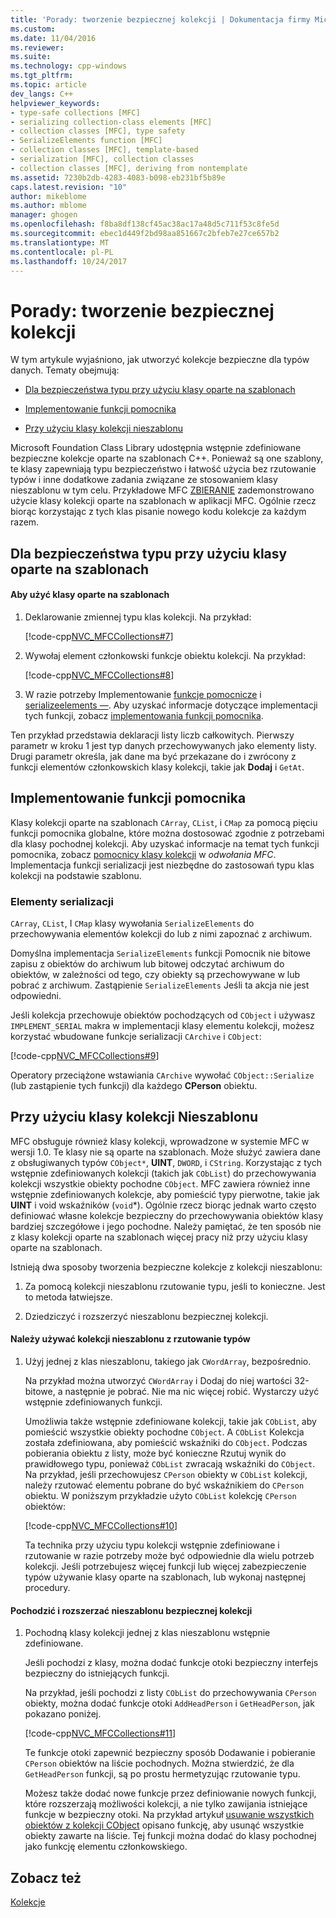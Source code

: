 ```yaml
---
title: 'Porady: tworzenie bezpiecznej kolekcji | Dokumentacja firmy Microsoft'
ms.custom: 
ms.date: 11/04/2016
ms.reviewer: 
ms.suite: 
ms.technology: cpp-windows
ms.tgt_pltfrm: 
ms.topic: article
dev_langs: C++
helpviewer_keywords:
- type-safe collections [MFC]
- serializing collection-class elements [MFC]
- collection classes [MFC], type safety
- SerializeElements function [MFC]
- collection classes [MFC], template-based
- serialization [MFC], collection classes
- collection classes [MFC], deriving from nontemplate
ms.assetid: 7230b2db-4283-4083-b098-eb231bf5b89e
caps.latest.revision: "10"
author: mikeblome
ms.author: mblome
manager: ghogen
ms.openlocfilehash: f8ba8df138cf45ac38ac17a48d5c711f53c8fe5d
ms.sourcegitcommit: ebec1d449f2bd98aa851667c2bfeb7e27ce657b2
ms.translationtype: MT
ms.contentlocale: pl-PL
ms.lasthandoff: 10/24/2017
---
```

# <a name="how-to-make-a-type-safe-collection"></a>Porady: tworzenie bezpiecznej kolekcji
W tym artykule wyjaśniono, jak utworzyć kolekcje bezpieczne dla typów danych. Tematy obejmują:  
  
-   [Dla bezpieczeństwa typu przy użyciu klasy oparte na szablonach](#_core_using_template.2d.based_classes_for_type_safety)  
  
-   [Implementowanie funkcji pomocnika](#_core_implementing_helper_functions)  
  
-   [Przy użyciu klasy kolekcji nieszablonu](#_core_using_nontemplate_collection_classes)  
  
 Microsoft Foundation Class Library udostępnia wstępnie zdefiniowane bezpieczne kolekcje oparte na szablonach C++. Ponieważ są one szablony, te klasy zapewniają typu bezpieczeństwo i łatwość użycia bez rzutowanie typów i inne dodatkowe zadania związane ze stosowaniem klasy nieszablonu w tym celu. Przykładowe MFC [ZBIERANIE](../visual-cpp-samples.md) zademonstrowano użycie klasy kolekcji oparte na szablonach w aplikacji MFC. Ogólnie rzecz biorąc korzystając z tych klas pisanie nowego kodu kolekcje za każdym razem.  
  
##  <a name="_core_using_template.2d.based_classes_for_type_safety"></a>Dla bezpieczeństwa typu przy użyciu klasy oparte na szablonach  
  
#### <a name="to-use-template-based-classes"></a>Aby użyć klasy oparte na szablonach  
  
1.  Deklarowanie zmiennej typu klas kolekcji. Na przykład:  
  
     [!code-cpp[NVC_MFCCollections#7](../mfc/codesnippet/cpp/how-to-make-a-type-safe-collection_1.cpp)]  
  
2.  Wywołaj element członkowski funkcje obiektu kolekcji. Na przykład:  
  
     [!code-cpp[NVC_MFCCollections#8](../mfc/codesnippet/cpp/how-to-make-a-type-safe-collection_2.cpp)]  
  
3.  W razie potrzeby Implementowanie [funkcje pomocnicze](../mfc/reference/collection-class-helpers.md) i [serializeelements —](../mfc/reference/collection-class-helpers.md#serializeelements). Aby uzyskać informacje dotyczące implementacji tych funkcji, zobacz [implementowania funkcji pomocnika](#_core_implementing_helper_functions).  
  
 Ten przykład przedstawia deklaracji listy liczb całkowitych. Pierwszy parametr w kroku 1 jest typ danych przechowywanych jako elementy listy. Drugi parametr określa, jak dane ma być przekazane do i zwrócony z funkcji elementów członkowskich klasy kolekcji, takie jak **Dodaj** i `GetAt`.  
  
##  <a name="_core_implementing_helper_functions"></a>Implementowanie funkcji pomocnika  
 Klasy kolekcji oparte na szablonach `CArray`, `CList`, i `CMap` za pomocą pięciu funkcji pomocnika globalne, które można dostosować zgodnie z potrzebami dla klasy pochodnej kolekcji. Aby uzyskać informacje na temat tych funkcji pomocnika, zobacz [pomocnicy klasy kolekcji](../mfc/reference/collection-class-helpers.md) w *odwołania MFC*. Implementacja funkcji serializacji jest niezbędne do zastosowań typu klas kolekcji na podstawie szablonu.  
  
###  <a name="_core_serializing_elements"></a>Elementy serializacji  
 `CArray`, `CList`, I `CMap` klasy wywołania `SerializeElements` do przechowywania elementów kolekcji do lub z nimi zapoznać z archiwum.  
  
 Domyślna implementacja `SerializeElements` funkcji Pomocnik nie bitowe zapisu z obiektów do archiwum lub bitowej odczytać archiwum do obiektów, w zależności od tego, czy obiekty są przechowywane w lub pobrać z archiwum. Zastąpienie `SerializeElements` Jeśli ta akcja nie jest odpowiedni.  
  
 Jeśli kolekcja przechowuje obiektów pochodzących od `CObject` i używasz `IMPLEMENT_SERIAL` makra w implementacji klasy elementu kolekcji, możesz korzystać wbudowane funkcje serializacji `CArchive` i `CObject`:  
  
 [!code-cpp[NVC_MFCCollections#9](../mfc/codesnippet/cpp/how-to-make-a-type-safe-collection_3.cpp)]  
  
 Operatory przeciążone wstawiania `CArchive` wywołać `CObject::Serialize` (lub zastąpienie tych funkcji) dla każdego **CPerson** obiektu.  
  
##  <a name="_core_using_nontemplate_collection_classes"></a>Przy użyciu klasy kolekcji Nieszablonu  
 MFC obsługuje również klasy kolekcji, wprowadzone w systemie MFC w wersji 1.0. Te klasy nie są oparte na szablonach. Może służyć zawiera dane z obsługiwanych typów `CObject*`, **UINT**, `DWORD`, i `CString`. Korzystając z tych wstępnie zdefiniowanych kolekcji (takich jak `CObList`) do przechowywania kolekcji wszystkie obiekty pochodne `CObject`. MFC zawiera również inne wstępnie zdefiniowanych kolekcje, aby pomieścić typy pierwotne, takie jak **UINT** i void wskaźników (`void`*). Ogólnie rzecz biorąc jednak warto często definiować własne kolekcje bezpieczny do przechowywania obiektów klasy bardziej szczegółowe i jego pochodne. Należy pamiętać, że ten sposób nie z klasy kolekcji oparte na szablonach więcej pracy niż przy użyciu klasy oparte na szablonach.  
  
 Istnieją dwa sposoby tworzenia bezpieczne kolekcje z kolekcji nieszablonu:  
  
1.  Za pomocą kolekcji nieszablonu rzutowanie typu, jeśli to konieczne. Jest to metoda łatwiejsze.  
  
2.  Dziedziczyć i rozszerzyć nieszablonu bezpiecznej kolekcji.  
  
#### <a name="to-use-the-nontemplate-collections-with-type-casting"></a>Należy używać kolekcji nieszablonu z rzutowanie typów  
  
1.  Użyj jednej z klas nieszablonu, takiego jak `CWordArray`, bezpośrednio.  
  
     Na przykład można utworzyć `CWordArray` i Dodaj do niej wartości 32-bitowe, a następnie je pobrać. Nie ma nic więcej robić. Wystarczy użyć wstępnie zdefiniowanych funkcji.  
  
     Umożliwia także wstępnie zdefiniowane kolekcji, takie jak `CObList`, aby pomieścić wszystkie obiekty pochodne `CObject`. A `CObList` Kolekcja została zdefiniowana, aby pomieścić wskaźniki do `CObject`. Podczas pobierania obiektu z listy, może być konieczne Rzutuj wynik do prawidłowego typu, ponieważ `CObList` zwracają wskaźniki do `CObject`. Na przykład, jeśli przechowujesz `CPerson` obiekty w `CObList` kolekcji, należy rzutować elementu pobrane do być wskaźnikiem do `CPerson` obiektu. W poniższym przykładzie użyto `CObList` kolekcję `CPerson` obiektów:  
  
     [!code-cpp[NVC_MFCCollections#10](../mfc/codesnippet/cpp/how-to-make-a-type-safe-collection_4.cpp)]  
  
     Ta technika przy użyciu typu kolekcji wstępnie zdefiniowane i rzutowanie w razie potrzeby może być odpowiednie dla wielu potrzeb kolekcji. Jeśli potrzebujesz więcej funkcji lub więcej zabezpieczenie typów używanie klasy oparte na szablonach, lub wykonaj następnej procedury.  
  
#### <a name="to-derive-and-extend-a-nontemplate-type-safe-collection"></a>Pochodzić i rozszerzać nieszablonu bezpiecznej kolekcji  
  
1.  Pochodną klasy kolekcji jednej z klas nieszablonu wstępnie zdefiniowane.  
  
     Jeśli pochodzi z klasy, można dodać funkcje otoki bezpieczny interfejs bezpieczny do istniejących funkcji.  
  
     Na przykład, jeśli pochodzi z listy `CObList` do przechowywania `CPerson` obiekty, można dodać funkcje otoki `AddHeadPerson` i `GetHeadPerson`, jak pokazano poniżej.  
  
     [!code-cpp[NVC_MFCCollections#11](../mfc/codesnippet/cpp/how-to-make-a-type-safe-collection_5.h)]  
  
     Te funkcje otoki zapewnić bezpieczny sposób Dodawanie i pobieranie `CPerson` obiektów na liście pochodnych. Można stwierdzić, że dla `GetHeadPerson` funkcji, są po prostu hermetyzując rzutowanie typu.  
  
     Możesz także dodać nowe funkcje przez definiowanie nowych funkcji, które rozszerzają możliwości kolekcji, a nie tylko zawijania istniejące funkcje w bezpieczny otoki. Na przykład artykuł [usuwanie wszystkich obiektów z kolekcji CObject](../mfc/deleting-all-objects-in-a-cobject-collection.md) opisano funkcję, aby usunąć wszystkie obiekty zawarte na liście. Tej funkcji można dodać do klasy pochodnej jako funkcję elementu członkowskiego.  
  
## <a name="see-also"></a>Zobacz też  
 [Kolekcje](../mfc/collections.md)

